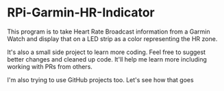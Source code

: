 # RPi-Garmin-HR-Indicator


This program is to take Heart Rate Broadcast information from a Garmin Watch and display that on a LED strip as a color representing the HR zone. 

It's also a small side project to learn more coding. Feel free to suggest better changes and cleaned up code. It'll help me learn more including working with PRs from others.

I'm also trying to use GitHub projects too. Let's see how that goes
